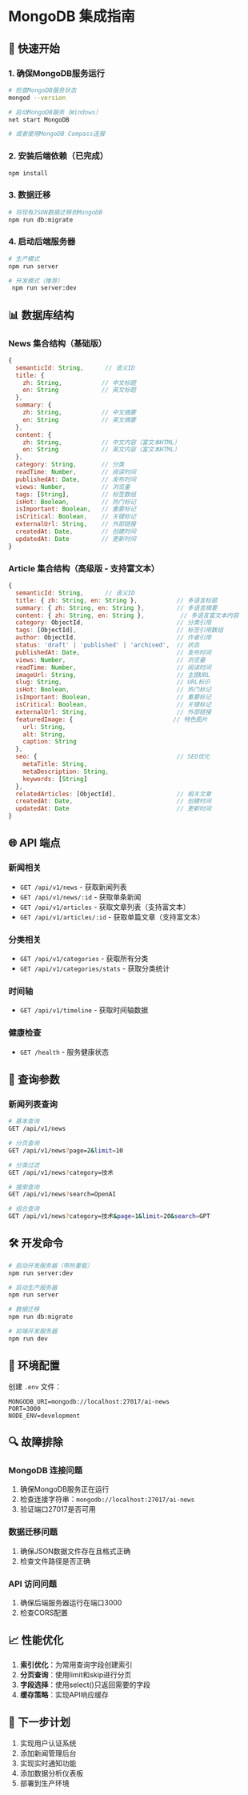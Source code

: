 # MongoDB 集成指南

## 🚀 快速开始

### 1. 确保MongoDB服务运行
```bash
# 检查MongoDB服务状态
mongod --version

# 启动MongoDB服务（Windows）
net start MongoDB

# 或者使用MongoDB Compass连接
```

### 2. 安装后端依赖（已完成）
```bash
npm install
```

### 3. 数据迁移
```bash
# 将现有JSON数据迁移到MongoDB
npm run db:migrate
```

### 4. 启动后端服务器
```bash
# 生产模式
npm run server

# 开发模式（推荐）
 npm run server:dev
```

## 📊 数据库结构

### News 集合结构（基础版）
```javascript
{
  semanticId: String,      // 语义ID
  title: {
    zh: String,           // 中文标题
    en: String            // 英文标题
  },
  summary: {
    zh: String,           // 中文摘要
    en: String            // 英文摘要
  },
  content: {
    zh: String,           // 中文内容（富文本HTML）
    en: String            // 英文内容（富文本HTML）
  },
  category: String,       // 分类
  readTime: Number,       // 阅读时间
  publishedAt: Date,      // 发布时间
  views: Number,          // 浏览量
  tags: [String],         // 标签数组
  isHot: Boolean,         // 热门标记
  isImportant: Boolean,   // 重要标记
  isCritical: Boolean,    // 关键标记
  externalUrl: String,    // 外部链接
  createdAt: Date,        // 创建时间
  updatedAt: Date         // 更新时间
}
```

### Article 集合结构（高级版 - 支持富文本）
```javascript
{
  semanticId: String,      // 语义ID
  title: { zh: String, en: String },           // 多语言标题
  summary: { zh: String, en: String },         // 多语言摘要
  content: { zh: String, en: String },          // 多语言富文本内容
  category: ObjectId,                          // 分类引用
  tags: [ObjectId],                            // 标签引用数组
  author: ObjectId,                            // 作者引用
  status: 'draft' | 'published' | 'archived',  // 状态
  publishedAt: Date,                           // 发布时间
  views: Number,                               // 浏览量
  readTime: Number,                            // 阅读时间
  imageUrl: String,                            // 主图URL
  slug: String,                                // URL标识
  isHot: Boolean,                              // 热门标记
  isImportant: Boolean,                        // 重要标记
  isCritical: Boolean,                         // 关键标记
  externalUrl: String,                         // 外部链接
  featuredImage: {                            // 特色图片
    url: String,
    alt: String,
    caption: String
  },
  seo: {                                       // SEO优化
    metaTitle: String,
    metaDescription: String,
    keywords: [String]
  },
  relatedArticles: [ObjectId],                 // 相关文章
  createdAt: Date,                             // 创建时间
  updatedAt: Date                              // 更新时间
}
```

## 🌐 API 端点

### 新闻相关
- `GET /api/v1/news` - 获取新闻列表
- `GET /api/v1/news/:id` - 获取单条新闻
- `GET /api/v1/articles` - 获取文章列表（支持富文本）
- `GET /api/v1/articles/:id` - 获取单篇文章（支持富文本）

### 分类相关
- `GET /api/v1/categories` - 获取所有分类
- `GET /api/v1/categories/stats` - 获取分类统计

### 时间轴
- `GET /api/v1/timeline` - 获取时间轴数据

### 健康检查
- `GET /health` - 服务健康状态

## 🔧 查询参数

### 新闻列表查询
```bash
# 基本查询
GET /api/v1/news

# 分页查询
GET /api/v1/news?page=2&limit=10

# 分类过滤
GET /api/v1/news?category=技术

# 搜索查询
GET /api/v1/news?search=OpenAI

# 组合查询
GET /api/v1/news?category=技术&page=1&limit=20&search=GPT
```

## 🛠️ 开发命令

```bash
# 启动开发服务器（带热重载）
npm run server:dev

# 启动生产服务器
npm run server

# 数据迁移
npm run db:migrate

# 前端开发服务器
npm run dev
```

## 📝 环境配置

创建 `.env` 文件：
```env
MONGODB_URI=mongodb://localhost:27017/ai-news
PORT=3000
NODE_ENV=development
```

## 🔍 故障排除

### MongoDB 连接问题
1. 确保MongoDB服务正在运行
2. 检查连接字符串：`mongodb://localhost:27017/ai-news`
3. 验证端口27017是否可用

### 数据迁移问题
1. 确保JSON数据文件存在且格式正确
2. 检查文件路径是否正确

### API 访问问题
1. 确保后端服务器运行在端口3000
2. 检查CORS配置

## 📈 性能优化

1. **索引优化**：为常用查询字段创建索引
2. **分页查询**：使用limit和skip进行分页
3. **字段选择**：使用select()只返回需要的字段
4. **缓存策略**：实现API响应缓存

## 🚀 下一步计划

1. 实现用户认证系统
2. 添加新闻管理后台
3. 实现实时通知功能
4. 添加数据分析仪表板
5. 部署到生产环境